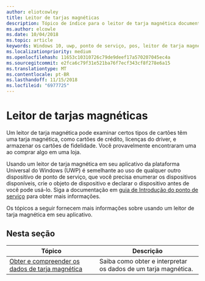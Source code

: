 ```yaml
---
author: eliotcowley
title: Leitor de tarjas magnéticas
description: Tópico de índice para o leitor de tarja magnética documentação da UWP.
ms.author: elcowle
ms.date: 10/04/2018
ms.topic: article
keywords: Windows 10, uwp, ponto de serviço, pos, leitor de tarja magnética
ms.localizationpriority: medium
ms.openlocfilehash: 11653c10310726c79de9deef17a570207045ec4a
ms.sourcegitcommit: e2fca6c79f31e521ba76f7ecf343cf8f278e6a15
ms.translationtype: MT
ms.contentlocale: pt-BR
ms.lasthandoff: 11/15/2018
ms.locfileid: "6977725"
---
```

# <a name="magnetic-stripe-reader"></a>Leitor de tarjas magnéticas

Um leitor de tarja magnética pode examinar certos tipos de cartões têm uma tarja magnética, como cartões de crédito, licenças do driver, e armazenar os cartões de fidelidade. Você provavelmente encontraram uma ao comprar algo em uma loja.

Usando um leitor de tarja magnética em seu aplicativo da plataforma Universal do Windows (UWP) é semelhante ao uso de qualquer outro dispositivo de ponto de serviço, que você precisa enumerar os dispositivos disponíveis, crie o objeto de dispositivo e declarar o dispositivo antes de você pode usá-lo. Siga a documentação em [guia de Introdução do ponto de serviço](pos-basics.md) para obter mais informações.

Os tópicos a seguir fornecem mais informações sobre usando um leitor de tarja magnética em seu aplicativo.

## <a name="in-this-section"></a>Nesta seção

| Tópico | Descrição |
|-------|-------------|
| [Obter e compreender os dados de tarja magnética](../devices-sensors/pos-magnetic-stripe-reader-data.md) | Saiba como obter e interpretar os dados de um tarja magnética. |